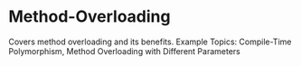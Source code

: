 # Method-Overloading
Covers method overloading and its benefits. Example Topics: Compile-Time Polymorphism, Method Overloading with Different Parameters
